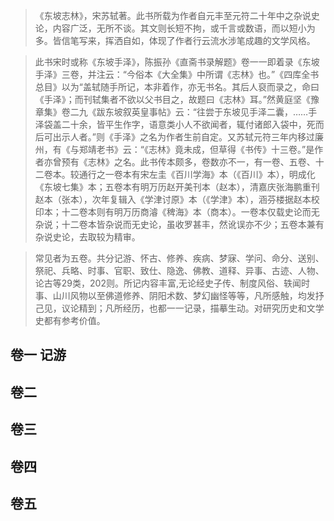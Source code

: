 >《东坡志林》，宋苏轼著。此书所载为作者自元丰至元符二十年中之杂说史论，内容广泛，无所不谈。其文则长短不拘，或千言或数语，而以短小为多。皆信笔写来，挥洒自如，体现了作者行云流水涉笔成趣的文学风格。

>此书宋时或称《东坡手泽》，陈振孙《直斋书录解题》卷一一即着录《东坡手泽》三卷，并注云：“今俗本《大全集》中所谓《志林》也。”《四库全书总目》以为“盖轼随手所记，本非着作，亦无书名。其后人裒而录之，命曰《手泽》；而刊轼集者不欲以父书目之，故题曰《志林》耳。”然黄庭坚《豫章集》卷二九《跋东坡叙英皇事帖》云：“往尝于东坡见手泽二囊，……手泽袋盖二十余，皆平生作字，语意类小人不欲闻者，辄付诸郎入袋中，死而后可出示人者。”则《手泽》之名为作者生前自定。又苏轼元符三年内移过廉州，有《与郑靖老书》云：“《志林》竟未成，但草得《书传》十三卷。”是作者亦曾预有《志林》之名。此书传本颇多，卷数亦不一，有一卷、五卷、十二卷本。较通行之一卷本有宋左圭《百川学海》本（《百川》本），明成化《东坡七集》本；五卷本有明万历赵开美刊本（赵本），清嘉庆张海鹏重刊赵本（张本），次年复辑入《学津讨原》本（《学津》本），涵芬楼据赵本校印本；十二卷本则有明万历商濬《稗海》本（商本）。一卷本仅载史论而无杂说；十二卷本皆杂说而无史论，虽收罗甚丰，然讹误亦不少；五卷本兼有杂说史论，去取较为精审。

>常见者为五卷。共分记游、怀古、修养、疾病、梦寐、学问、命分、送别、祭祀、兵略、时事、官职、致仕、隐逸、佛教、道释、异事、古迹、人物、论古等29类，202则。所记内容丰富,无论经史子传、制度风俗、轶闻时事、山川风物以至佛道修养、阴阳术数、梦幻幽怪等等，凡所感触，均发抒己见，议论精到；凡所经历，也都一一记录，描摹生动。对研究历史和文学史都有参考价值。

## 卷一 记游



## 卷二




## 卷三




## 卷四




## 卷五